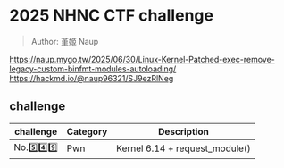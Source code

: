 # 2025 NHNC CTF challenge
> Author: 堇姬 Naup

https://naup.mygo.tw/2025/06/30/Linux-Kernel-Patched-exec-remove-legacy-custom-binfmt-modules-autoloading/
https://hackmd.io/@naup96321/SJ9ezRlNeg

## challenge
| challenge | Category | Description |
|-----------|----------|-------------|
| No.5️⃣4️⃣9️⃣ | Pwn | Kernel 6.14 + request_module() |
